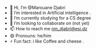 - 👋 Hi, I’m @Marouane Djabri
- 👀 I’m interested in Artificial intelligence .
- 🌱 I’m currently studying for a CS degree 
- 💞️ I’m looking to collaborate on (not yet)
- 📫 How to reach me nm_djabri@esi.dz
- 😄 Pronouns: he/him
- ⚡ Fun fact: i like Coffee and cheese .

<!---
Marouane-cloud-debug/Marouane-cloud-debug is a ✨ special ✨ repository because its `README.md` (this file) appears on your GitHub profile.
You can click the Preview link to take a look at your changes.
--->
